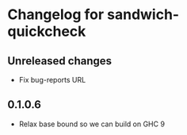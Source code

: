 # Changelog for sandwich-quickcheck

## Unreleased changes

* Fix bug-reports URL

## 0.1.0.6

* Relax base bound so we can build on GHC 9
